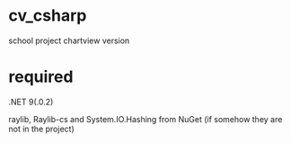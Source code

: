 # cv_csharp
school project chartview version

# required
.NET 9(.0.2)

raylib, Raylib-cs and System.IO.Hashing from NuGet (if somehow they are not in the project)
